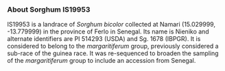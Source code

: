 ### About Sorghum IS19953
IS19953 is a landrace of *Sorghum bicolor* collected at Namari (15.029999, -13.779999) in the province of Ferlo in Senegal. Its name is Nieniko and alternate identifiers are PI 514293 (USDA) and Sg. 1678 (IBPGR). It is considered to belong to the *margaritiferum* group, previously considered a sub-race of the guinea race. It was re-sequenced to broaden the sampling of the *margaritiferum* group to include an accession from Senegal.
